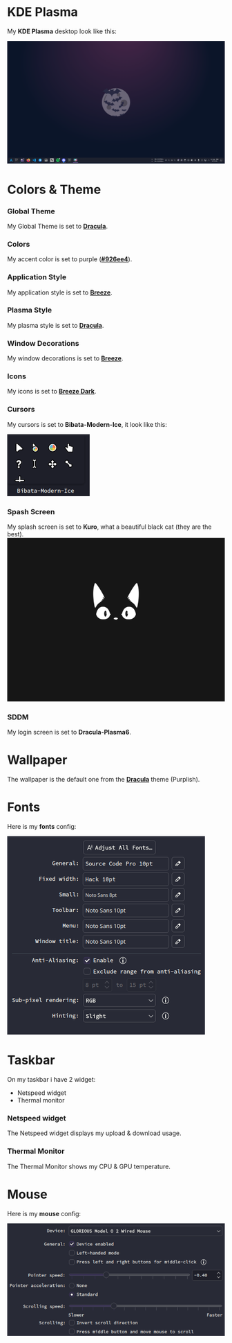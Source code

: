 # KDE Plasma
My **KDE Plasma** desktop look like this:

![](desktop.png)

# Colors & Theme
### Global Theme
My Global Theme is set to **[Dracula](https://draculatheme.com/)**.

### Colors
My accent color is set to purple (**[#926ee4](https://tools.atatus.net/tools/color-code-viewer#926ee4)**).

### Application Style
My application style is set to **[Breeze](https://github.com/KDE/breeze)**.

### Plasma Style
My plasma style is set to **[Dracula](https://draculatheme.com/)**.

### Window Decorations
My window decorations is set to **[Breeze](https://github.com/KDE/breeze)**.

### Icons
My icons is set to **[Breeze Dark](https://github.com/KDE/breeze)**.

### Cursors
My cursors is set to **Bibata-Modern-Ice**, it look like this:

![](cursor.png)

### Spash Screen
My splash screen is set to **Kuro**, what a beautiful black cat (they are the best).
![](splashscreen.gif)

### SDDM
My login screen is set to **Dracula-Plasma6**.

# Wallpaper
The wallpaper is the default one from the **[Dracula](https://draculatheme.com/)** theme (Purplish).

# Fonts
Here is my **fonts** config:

![](fonts.png)

# Taskbar
On my taskbar i have 2 widget:
- Netspeed widget
- Thermal monitor

### Netspeed widget
The Netspeed widget displays my upload & download usage.

### Thermal Monitor
The Thermal Monitor shows my CPU & GPU temperature.

# Mouse
Here is my **mouse** config:

![](mouse.png)